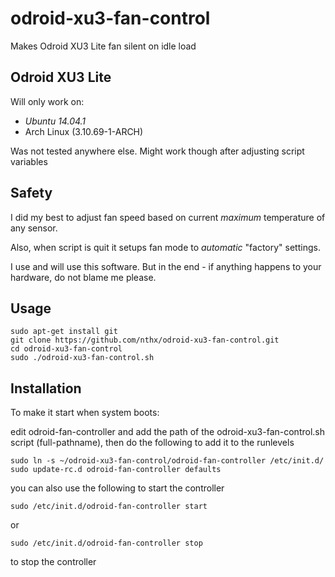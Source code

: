 # odroid-xu3-fan-control
Makes Odroid XU3 Lite fan silent on idle load

## Odroid XU3 Lite

Will only work on:
* *Ubuntu 14.04.1*
* Arch Linux (3.10.69-1-ARCH)

Was not tested anywhere else. Might work though after adjusting script variables

## Safety

I did my best to adjust fan speed based on current *maximum* temperature of any sensor.

Also, when script is quit it setups fan mode to *automatic* "factory" settings.

I use and will use this software. But in the end - if anything happens to your hardware, do not blame me please.

## Usage

    sudo apt-get install git
    git clone https://github.com/nthx/odroid-xu3-fan-control.git
    cd odroid-xu3-fan-control
    sudo ./odroid-xu3-fan-control.sh

## Installation

To make it start when system boots:

edit odroid-fan-controller and add the path of the odroid-xu3-fan-control.sh script (full-pathname), then do the following to add it
to the runlevels

    sudo ln -s ~/odroid-xu3-fan-control/odroid-fan-controller /etc/init.d/
    sudo update-rc.d odroid-fan-controller defaults

you can also use the following to start the controller

    sudo /etc/init.d/odroid-fan-controller start

or

    sudo /etc/init.d/odroid-fan-controller stop

to stop the controller
